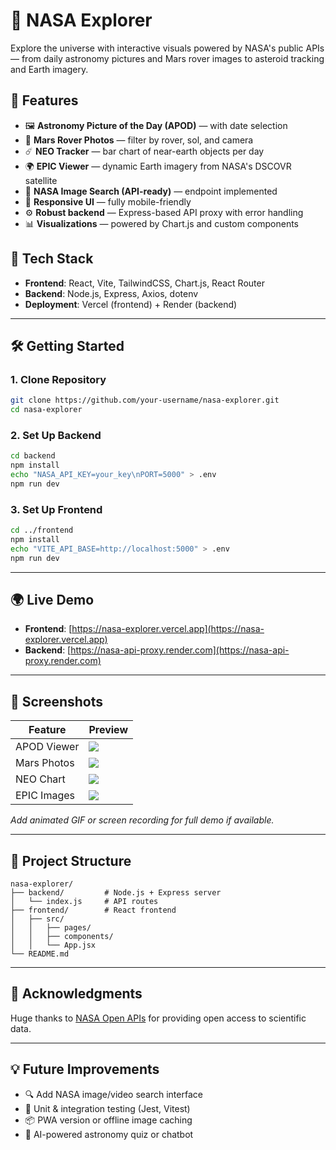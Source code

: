 # 🚀 NASA Explorer

Explore the universe with interactive visuals powered by NASA's public APIs — from daily astronomy pictures and Mars rover images to asteroid tracking and Earth imagery.

## 🌌 Features

- 🖼 **Astronomy Picture of the Day (APOD)** — with date selection
- 🔭 **Mars Rover Photos** — filter by rover, sol, and camera
- ☄️ **NEO Tracker** — bar chart of near-earth objects per day
- 🌍 **EPIC Viewer** — dynamic Earth imagery from NASA's DSCOVR satellite
- 🧠 **NASA Image Search (API-ready)** — endpoint implemented
- 📱 **Responsive UI** — fully mobile-friendly
- ⚙️ **Robust backend** — Express-based API proxy with error handling
- 📊 **Visualizations** — powered by Chart.js and custom components

## 🧰 Tech Stack

- **Frontend**: React, Vite, TailwindCSS, Chart.js, React Router
- **Backend**: Node.js, Express, Axios, dotenv
- **Deployment**: Vercel (frontend) + Render (backend)

---

## 🛠 Getting Started

### 1. Clone Repository

```bash
git clone https://github.com/your-username/nasa-explorer.git
cd nasa-explorer
```

### 2. Set Up Backend

```bash
cd backend
npm install
echo "NASA_API_KEY=your_key\nPORT=5000" > .env
npm run dev
```

### 3. Set Up Frontend

```bash
cd ../frontend
npm install
echo "VITE_API_BASE=http://localhost:5000" > .env
npm run dev
```

---

## 🌍 Live Demo

- **Frontend**: [https://nasa-explorer.vercel.app](https://nasa-explorer.vercel.app)
- **Backend**: [https://nasa-api-proxy.render.com](https://nasa-api-proxy.render.com)

---

## 📸 Screenshots

| Feature     | Preview                   |
| ----------- | ------------------------- |
| APOD Viewer | ![](screenshots/apod.png) |
| Mars Photos | ![](screenshots/mars.png) |
| NEO Chart   | ![](screenshots/neo.png)  |
| EPIC Images | ![](screenshots/epic.png) |

_Add animated GIF or screen recording for full demo if available._

---

## 📁 Project Structure

```
nasa-explorer/
├── backend/         # Node.js + Express server
│   └── index.js     # API routes
├── frontend/        # React frontend
│   ├── src/
│   │   ├── pages/
│   │   ├── components/
│   │   └── App.jsx
└── README.md
```

---

## 🧠 Acknowledgments

Huge thanks to [NASA Open APIs](https://api.nasa.gov) for providing open access to scientific data.

---

## 💡 Future Improvements

- 🔍 Add NASA image/video search interface
- 🧪 Unit & integration testing (Jest, Vitest)
- 📦 PWA version or offline image caching
- 🤖 AI-powered astronomy quiz or chatbot
